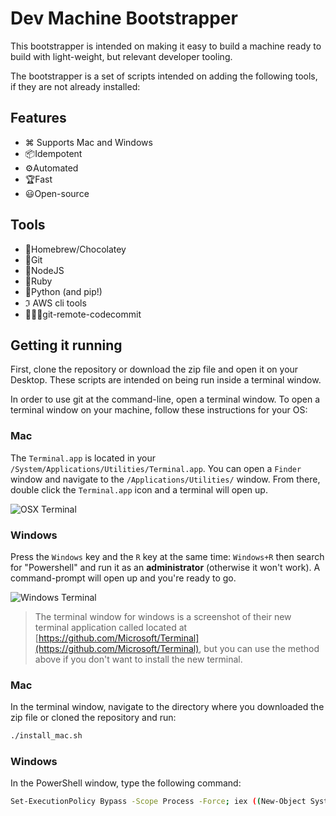 # Dev Machine Bootstrapper

This bootstrapper is intended on making it easy to build a machine ready to build with light-weight, but relevant developer tooling.

The bootstrapper is a set of scripts intended on adding the following tools, if they are not already installed:

## Features

- ⌘ Supports Mac and Windows
- 📦️Idempotent
- ⚙️Automated
- 🏆️Fast
- 😃Open-source

## Tools

- 🧳Homebrew/Chocolatey
- 🧳Git
- 📄NodeJS
- 💎Ruby
- 🐍Python (and pip!)
- ℑ AWS cli tools
- 🧑🏾‍💻git-remote-codecommit

## Getting it running

First, clone the repository or download the zip file and open it on your Desktop. These scripts are intended on being run inside a terminal window.

In order to use git at the command-line, open a terminal window. To open a terminal window on your machine, follow these instructions for your OS:

### Mac

The `Terminal.app` is located in your `/System/Applications/Utilities/Terminal.app`. You can open a `Finder` window and navigate to the `/Applications/Utilities/` window. From there, double click the `Terminal.app` icon and a terminal will open up.

![OSX Terminal](static/readme/finder.png)

### Windows

Press the `Windows` key and the `R` key at the same time: `Windows+R` then search for "Powershell" and run it as an **administrator** (otherwise it won't work). A command-prompt will open up and you're ready to go.

![Windows Terminal](https://devblogs.microsoft.com/commandline/wp-content/uploads/sites/33/2019/05/terminal-screenshot.png)

> The terminal window for windows is a screenshot of their new terminal application called located at [https://github.com/Microsoft/Terminal](https://github.com/Microsoft/Terminal), but you can use the method above if you don't want to install the new terminal.

### Mac

In the terminal window, navigate to the directory where you downloaded the zip file or cloned the repository and run:

```BASH
./install_mac.sh
```

### Windows

In the PowerShell window, type the following command:

```bash
Set-ExecutionPolicy Bypass -Scope Process -Force; iex ((New-Object System.Net.WebClient).DownloadString("https://j.mp/3coGO9k))
```
